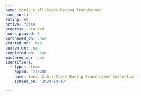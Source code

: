 ```yaml
---
name: Sonic & All-Stars Racing Transformed
name_sort: ''
rating: 69
active: false
progress: started
hours_played: 7
purchased_on: .nan
started_on: .nan
beaten_on: .nan
completed_on: .nan
mastered_on: .nan
identifiers:
  - type: steam
    appid: '212480'
    name: Sonic & All-Stars Racing Transformed Collection
    synced_on: '2024-10-10'

---
```

